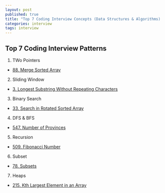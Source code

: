 ```yaml
---
layout: post
published: true
title: "Top 7 Coding Interview Concepts (Data Structures & Algorithms) - Basic II"
categories: interview
tags: interview 
---
```


## Top 7 Coding Interview Patterns

1. TWo Pointers
- [88. Merge Sorted Array](/interview/2023/05/21/merge-sorted-array/)

2. Sliding Window
- [3. Longest Substring Without Repeating Characters](/interview/2023/05/21/longest-substring-without-repeating-characters/)

3. Binary Search
- [33. Search in Rotated Sorted Array](/interview/2023/05/21/search-in-rotated-sorted-array/)

4. DFS & BFS
- [547. Number of Provinces](/interview/2023/05/21/number-of-provinces/)

5. Recursion
- [509. Fibonacci Number](/interview/2023/05/21/fibonacci-number/)

6. Subset
- [78. Subsets](/interview/2023/05/21/subsets/)

7. Heaps
- [215. Kth Largest Element in an Array](/interview/2023/05/21/kth-largest-element-in-an-array/)

